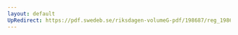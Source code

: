 ```yaml
---
layout: default
UpRedirect: https://pdf.swedeb.se/riksdagen-volumeG-pdf/198687/reg_198687__reg_03/reg_198687__reg_03_0113.pdf
---
```

